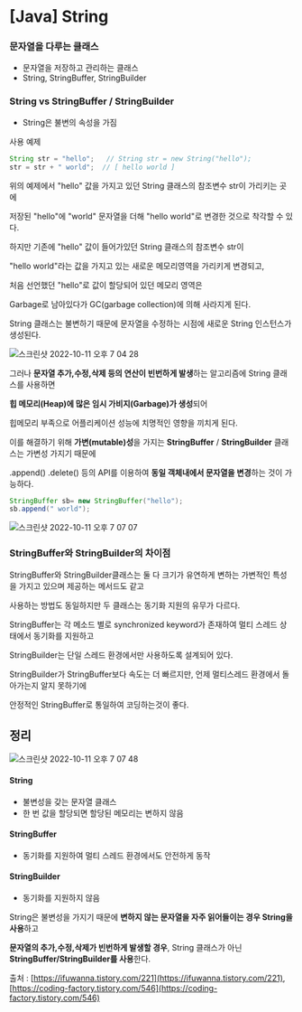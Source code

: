 # [Java] String



### 문자열을 다루는 클래스

- 문자열을 저장하고 관리하는 클래스
- String, StringBuffer, StringBuilder



### String vs StringBuffer / StringBuilder

- String은 불변의 속성을 가짐



사용 예제

```java
String str = "hello";   // String str = new String("hello");
str = str + " world";  // [ hello world ]
```

 위의 예제에서 "hello" 값을 가지고 있던 String 클래스의 참조변수 str이 가리키는 곳에 

저장된 "hello"에 "world" 문자열을 더해 "hello world"로 변경한 것으로 착각할 수 있다.



하지만 기존에 "hello" 값이 들어가있던 String 클래스의 참조변수 str이

 "hello world"라는 값을 가지고 있는 새로운 메모리영역을 가리키게 변경되고,

처음 선언했던 "hello"로 값이 할당되어 있던 메모리 영역은 

Garbage로 남아있다가 GC(garbage collection)에 의해 사라지게 된다. 

String 클래스는 불변하기 때문에 문자열을 수정하는 시점에 새로운 String 인스턴스가 생성된다.



![스크린샷 2022-10-11 오후 7 04 28](https://user-images.githubusercontent.com/101630615/195065362-bbb119ef-7fd4-440f-b1ac-9cf57450fc52.png)



그러나 **문자열 추가,수정,삭제 등의 연산이 빈번하게 발생**하는 알고리즘에 String 클래스를 사용하면 

**힙 메모리(Heap)에 많은 임시 가비지(Garbage)가 생성**되어 

힙메모리 부족으로 어플리케이션 성능에 치명적인 영향을 끼치게 된다.

이를 해결하기 위해  **가변(mutable)성**을 가지는 **StringBuffer** / **StringBuilder** 클래스는 가변성 가지기 때문에

 .append() .delete() 등의 API를 이용하여 **동일 객체내에서 문자열을 변경**하는 것이 가능하다. 



```java
StringBuffer sb= new StringBuffer("hello");
sb.append(" world");
```



![스크린샷 2022-10-11 오후 7 07 07](https://user-images.githubusercontent.com/101630615/195065369-5d49e121-9c11-4548-af8f-bd0bffa690fd.png)





### StringBuffer와 StringBuilder의 차이점

StringBuffer와 StringBuilder클래스는 둘 다 크기가 유연하게 변하는 가변적인 특성을 가지고 있으며 제공하는 메서드도 같고 

사용하는 방법도 동일하지만 두 클래스는 동기화 지원의 유무가 다르다.

StringBuffer는 각 메소드 별로 synchronized keyword가 존재하여 멀티 스레드 상태에서 동기화를 지원하고 

StringBuilder는 단일 스레드 환경에서만 사용하도록 설계되어 있다. 

StringBuilder가 StringBuffer보다 속도는 더 빠르지만, 언제 멀티스레드 환경에서 돌아가는지 알지 못하기에 

안정적인 StringBuffer로 통일하여 코딩하는것이 좋다.



## 정리





![스크린샷 2022-10-11 오후 7 07 48](https://user-images.githubusercontent.com/101630615/195065374-1d28be40-dd42-492f-95f5-47baaf8cf537.png)

#### String

- 불변성을 갖는 문자열 클래스
- 한 번 값을 할당되면 할당된 메모리는 변하지 않음 



#### StringBuffer

- 동기화를 지원하여 멀티 스레드 환경에서도 안전하게 동작 



#### StringBuilder

- 동기화를 지원하지 않음 



 String은 불변성을 가지기 때문에 **변하지 않는 문자열을 자주 읽어들이는 경우 String을 사용**하고 

**문자열의 추가,수정,삭제가 빈번하게 발생할 경우**, String 클래스가 아닌 **StringBuffer/StringBuilder를 사용**한다.



출처 : [https://ifuwanna.tistory.com/221](https://ifuwanna.tistory.com/221),  [https://coding-factory.tistory.com/546](https://coding-factory.tistory.com/546)

